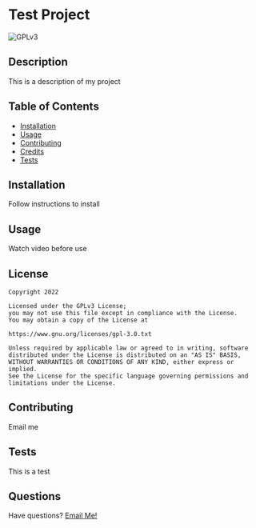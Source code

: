 # Test Project
  
![GPLv3](https://img.shields.io/badge/License-GPLv3-green.svg)
  
  ## Description
  
  This is a description of my project
  
  ## Table of Contents
  
  - [Installation](#installation)
  - [Usage](#usage)
  - [Contributing](#contributing)
  - [Credits](#credits)
  - [Tests](#tests)
  
  ## Installation
  
  Follow instructions to install
  
  ## Usage
  
  Watch video before use
  
## License 
    
    Copyright 2022

    Licensed under the GPLv3 License;
    you may not use this file except in compliance with the License.
    You may obtain a copy of the License at

    https://www.gnu.org/licenses/gpl-3.0.txt

    Unless required by applicable law or agreed to in writing, software
    distributed under the License is distributed on an "AS IS" BASIS,
    WITHOUT WARRANTIES OR CONDITIONS OF ANY KIND, either express or implied.
    See the License for the specific language governing permissions and
    limitations under the License.
  
  ## Contributing
  
  Email me
  
  ## Tests
  
  This is a test
  
  ## Questions
  
  Have questions? [Email Me!](mailto:test@email.com)